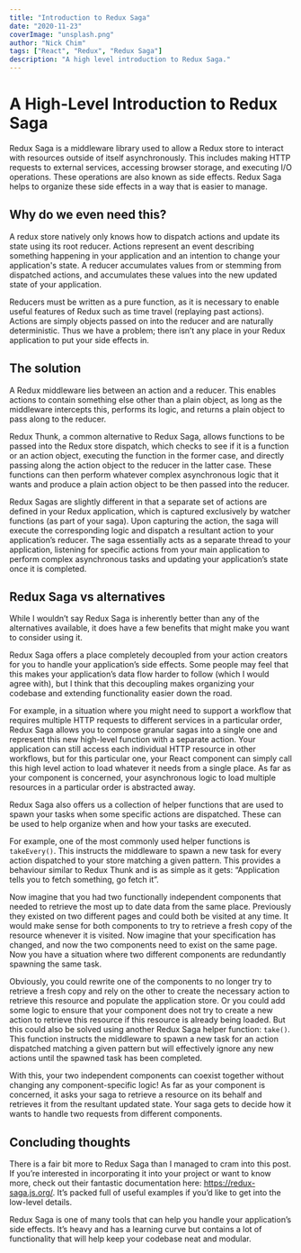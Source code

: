 ```yaml
---
title: "Introduction to Redux Saga"
date: "2020-11-23"
coverImage: "unsplash.png"
author: "Nick Chim"
tags: ["React", "Redux", "Redux Saga"]
description: "A high level introduction to Redux Saga."
---
```


A High-Level Introduction to Redux Saga
===

Redux Saga is a middleware library used to allow a Redux store to interact with resources outside of itself asynchronously. This includes making HTTP requests to external services, accessing browser storage, and executing I/O operations. These operations are also known as side effects. Redux Saga helps to organize these side effects in a way that is easier to manage.

Why do we even need this?
---

A redux store natively only knows how to dispatch actions and update its state using its root reducer. Actions represent an event describing something happening in your application and an intention to change your application's state. A reducer accumulates values from or stemming from dispatched actions, and accumulates these values into the new updated state of your application.

Reducers must be written as a pure function, as it is necessary to enable useful features of Redux such as time travel (replaying past actions). Actions are simply objects passed on into the reducer and are naturally deterministic. Thus we have a problem; there isn’t any place in your Redux application to put your side effects in.

The solution
---

A Redux middleware lies between an action and a reducer. This enables actions to contain something else other than a plain object, as long as the middleware intercepts this, performs its logic, and returns a plain object to pass along to the reducer. 

Redux Thunk, a common alternative to Redux Saga, allows functions to be passed into the Redux store dispatch, which checks to see if it is a function or an action object, executing the function in the former case, and directly passing along the action object to the reducer in the latter case. These functions can then perform whatever complex asynchronous logic that it wants and produce a plain action object to be then passed into the reducer.

Redux Sagas are slightly different in that a separate set of actions are defined in your Redux application, which is captured exclusively by watcher functions (as part of your saga). Upon capturing the action, the saga will execute the corresponding logic and dispatch a resultant action to your application’s reducer. The saga essentially acts as a separate thread to your application, listening for specific actions from your main application to perform complex asynchronous tasks and updating your application’s state once it is completed. 


Redux Saga vs alternatives
---

While I wouldn’t say Redux Saga is inherently better than any of the alternatives available, it does have a few benefits that might make you want to consider using it.

Redux Saga offers a place completely decoupled from your action creators for you to handle your application’s side effects. Some people may feel that this makes your application’s data flow harder to follow (which I would agree with), but I think that this decoupling makes organizing your codebase and extending functionality easier down the road. 

For example, in a situation where you might need to support a workflow that requires multiple HTTP requests to different services in a particular order, Redux Saga allows you to compose granular sagas into a single one and represent this new high-level function with a separate action. Your application can still access each individual HTTP resource in other workflows, but for this particular one, your React component can simply call this high level action to load whatever it needs from a single place. As far as your component is concerned, your asynchronous logic to load multiple resources in a particular order is abstracted away. 

Redux Saga also offers us a collection of helper functions that are used to spawn your tasks when some specific actions are dispatched. These can be used to help organize when and how your tasks are executed.

For example, one of the most commonly used helper functions is `takeEvery()`. This instructs the middleware to spawn a new task for every action dispatched to your store matching a given pattern. This provides a behaviour similar to Redux Thunk and is as simple as it gets: “Application tells you to fetch something, go fetch it”.

Now imagine that you had two functionally independent components that needed to retrieve the most up to date data from the same place. Previously they existed on two different pages and could both be visited at any time. It would make sense for both components to try to retrieve a fresh copy of the resource whenever it is visited. Now imagine that your specification has changed, and now the two components need to exist on the same page. Now you have a situation where two different components are redundantly spawning the same task. 

Obviously, you could rewrite one of the components to no longer try to retrieve a fresh copy and rely on the other to create the necessary action to retrieve this resource and populate the application store. Or you could add some logic to ensure that your component does not try to create a new action to retrieve this resource if this resource is already being loaded. But this could also be solved using another Redux Saga helper function: `take()`. This function instructs the middleware to spawn a new task for an action dispatched matching a given pattern but will effectively ignore any new actions until the spawned task has been completed.

With this, your two independent components can coexist together without changing any component-specific logic! As far as your component is concerned, it asks your saga to retrieve a resource on its behalf and retrieves it from the resultant updated state. Your saga gets to decide how it wants to handle two requests from different components.

Concluding thoughts
---
There is a fair bit more to Redux Saga than I managed to cram into this post. If you’re interested in incorporating it into your project or want to know more, check out their fantastic documentation here: https://redux-saga.js.org/. It’s packed full of useful examples if you’d like to get into the low-level details.

Redux Saga is one of many tools that can help you handle your application’s side effects. It’s heavy and has a learning curve but contains a lot of functionality that will help keep your codebase neat and modular.

